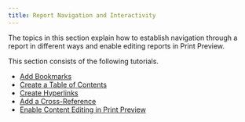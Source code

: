 ```yaml
---
title: Report Navigation and Interactivity
---
```

The topics in this section explain how to establish navigation through a report in different ways and enable editing reports in Print Preview.

This section consists of the following tutorials.
* [Add Bookmarks](../../../../../interface-elements-for-desktop/articles/report-designer/report-designer-for-winforms/create-reports/report-navigation-and-interactivity-/add-bookmarks.md)
* [Create a Table of Contents](../../../../../interface-elements-for-desktop/articles/report-designer/report-designer-for-winforms/create-reports/report-navigation-and-interactivity-/create-a-table-of-contents.md)
* [Create Hyperlinks](../../../../../interface-elements-for-desktop/articles/report-designer/report-designer-for-winforms/create-reports/report-navigation-and-interactivity-/create-hyperlinks.md)
* [Add a Cross-Reference](../../../../../interface-elements-for-desktop/articles/report-designer/report-designer-for-winforms/create-reports/report-navigation-and-interactivity-/add-a-cross-reference.md)
* [Enable Content Editing in Print Preview](../../../../../interface-elements-for-desktop/articles/report-designer/report-designer-for-winforms/create-reports/report-navigation-and-interactivity-/enable-content-editing-in-print-preview.md)